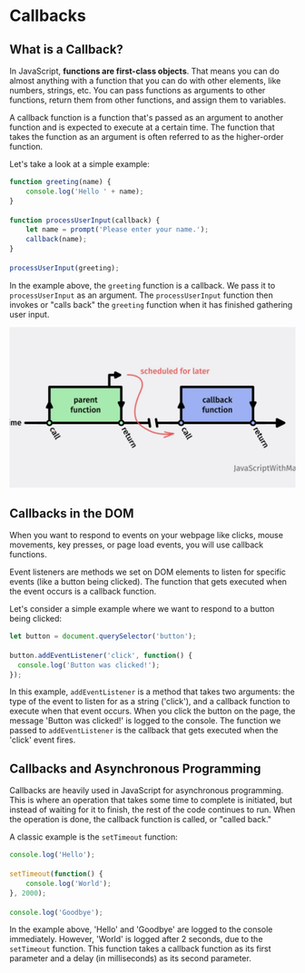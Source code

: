 # Callbacks

## What is a Callback?

In JavaScript, **functions are first-class objects**. That means you can do almost anything with a function that you can do with other elements, like numbers, strings, etc. You can pass functions as arguments to other functions, return them from other functions, and assign them to variables.

A callback function is a function that's passed as an argument to another function and is expected to execute at a certain time. The function that takes the function as an argument is often referred to as the higher-order function.

Let's take a look at a simple example:

```jsx
function greeting(name) {
    console.log('Hello ' + name);
}

function processUserInput(callback) {
    let name = prompt('Please enter your name.');
    callback(name);
}

processUserInput(greeting);

```

In the example above, the `greeting` function is a callback. We pass it to `processUserInput` as an argument. The `processUserInput` function then invokes or "calls back" the `greeting` function when it has finished gathering user input.

![Untitled](./callbacks/untitled.png)

## Callbacks in the DOM

When you want to respond to events on your webpage like clicks, mouse movements, key presses, or page load events, you will use callback functions.

Event listeners are methods we set on DOM elements to listen for specific events (like a button being clicked). The function that gets executed when the event occurs is a callback function.

Let's consider a simple example where we want to respond to a button being clicked:

```jsx
let button = document.querySelector('button');

button.addEventListener('click', function() {
  console.log('Button was clicked!');
});
```

In this example, `addEventListener` is a method that takes two arguments: the type of the event to listen for as a string ('click'), and a callback function to execute when that event occurs. When you click the button on the page, the message 'Button was clicked!' is logged to the console. The function we passed to `addEventListener` is the callback that gets executed when the 'click' event fires.

## Callbacks and Asynchronous Programming

Callbacks are heavily used in JavaScript for asynchronous programming. This is where an operation that takes some time to complete is initiated, but instead of waiting for it to finish, the rest of the code continues to run. When the operation is done, the callback function is called, or "called back."

A classic example is the `setTimeout` function:

```jsx
console.log('Hello');

setTimeout(function() {
    console.log('World');
}, 2000);

console.log('Goodbye');

```

In the example above, 'Hello' and 'Goodbye' are logged to the console immediately. However, 'World' is logged after 2 seconds, due to the `setTimeout` function. This function takes a callback function as its first parameter and a delay (in milliseconds) as its second parameter.